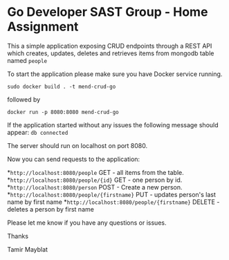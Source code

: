 # Go Developer SAST Group - Home Assignment

This a simple application exposing CRUD endpoints through a REST API which creates, updates, deletes and retrieves items from mongodb table named ```people```  

To start the application please make sure you have Docker service running.

```sudo docker build . -t mend-crud-go```

followed by

```docker run -p 8080:8080 mend-crud-go```

If the application started without any issues the following message should appear:
```db connected```

The server should run on localhost on port 8080.

Now you can send requests to the application:

*```http://localhost:8080/people``` GET -  all items from the table.  
*```http://localhost:8080/people/{id}``` GET -  one person by id.  
*```http://localhost:8080/person``` POST - Create a new person.  
*```http://localhost:8080/people/{firstname}``` PUT - updates person's last name by first name
*```http://localhost:8080/people/{firstname}``` DELETE - deletes a person by first name

Please let me know if you have any questions or issues.

Thanks

Tamir Mayblat
